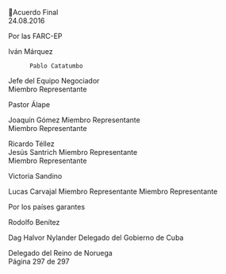 Acuerdo Final  
24.08.2016 

 
 
Por las FARC-EP 
 
 
 
 
 
Iván Márquez                     
 
          Pablo Catatumbo 
Jefe del Equipo Negociador          
          Miembro Representante 
 
 
 
 
Pastor Álape                        
 
 
Joaquín Gómez 
Miembro Representante                       
Miembro Representante 
 
 
 
 
Ricardo Téllez                                               
Jesús Santrich 
Miembro Representante                       
Miembro Representante 
 
 
 
 
Victoria Sandino   
 
 
 
Lucas Carvajal 
Miembro Representante                                 Miembro Representante                                          
 
 
Por los países garantes 
 
 
 
Rodolfo Benítez                  
 
 
Dag Halvor Nylander 
Delegado del Gobierno de Cuba  
 
Delegado del Reino de Noruega  
Página 297 de 297 
 


